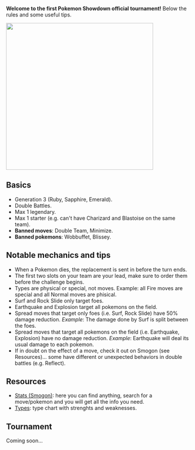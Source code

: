 **Welcome to the first Pokemon Showdown official tournament!** Below the rules and some useful tips.

<img src="https://i.pinimg.com/originals/87/e1/68/87e168675e78d16e2fd26bbeefc400c9.jpg" width="400">

## Basics
- Generation 3 (Ruby, Sapphire, Emerald).
- Double Battles.
- Max 1 legendary.
- Max 1 starter (e.g. can't have Charizard and Blastoise on the same team).
- **Banned moves**: Double Team, Minimize.
- **Banned pokemons**: Wobbuffet, Blissey.

## Notable mechanics and tips
- When a Pokemon dies, the replacement is sent in before the turn ends.
- The first two slots on your team are your lead, make sure to order them before the challenge begins.
- Types are physical or special, not moves. Example: all Fire moves are special and all Normal moves are phisical.
- Surf and Rock Slide only target foes.
- Earthquake and Explosion target all pokemons on the field.
- Spread moves that target only foes (i.e. Surf, Rock Slide) have 50% damage reduction. _Example_: The damage done by Surf is split between the foes.
- Spread moves that target all pokemons on the field (i.e. Earthquake, Explosion) have no damage reduction. _Example_: Earthquake will deal its usual damage to each pokemon.
- If in doubt on the effect of a move, check it out on Smogon (see Resources)... some have different or unexpected behaviors in double battles (e.g. Reflect).

## Resources
- [Stats (Smogon)](https://www.smogon.com/dex/rs/pokemon/): here you can find anything, search for a move/pokemon and you will get all the info you need.
- [Types](https://upload.wikimedia.org/wikipedia/commons/thumb/9/97/Pokemon_Type_Chart.svg/2048px-Pokemon_Type_Chart.svg.png): type chart with strenghts and weaknesses.

## Tournament
Coming soon...
